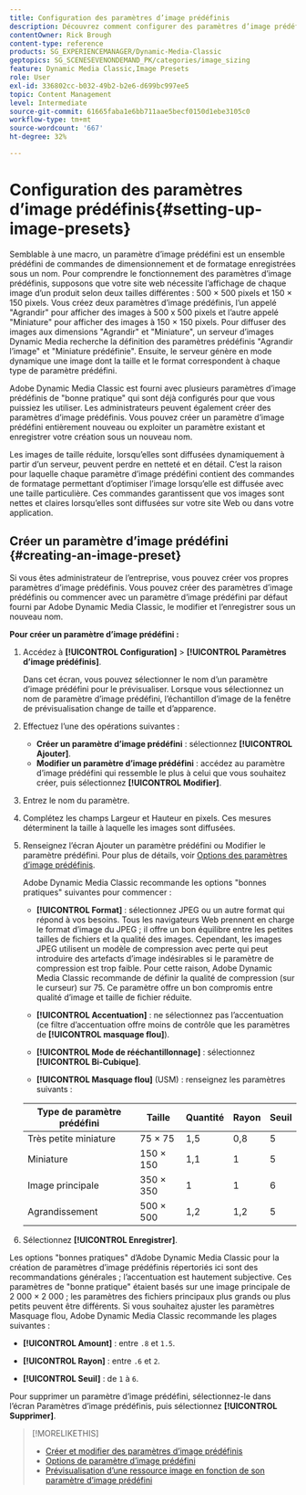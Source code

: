 ```yaml
---
title: Configuration des paramètres d’image prédéfinis
description: Découvrez comment configurer des paramètres d’image prédéfinis dans Adobe Dynamic Media Classic.
contentOwner: Rick Brough
content-type: reference
products: SG_EXPERIENCEMANAGER/Dynamic-Media-Classic
geptopics: SG_SCENESEVENONDEMAND_PK/categories/image_sizing
feature: Dynamic Media Classic,Image Presets
role: User
exl-id: 336802cc-b032-49b2-b2e6-d699bc997ee5
topic: Content Management
level: Intermediate
source-git-commit: 61665faba1e6bb711aae5becf0150d1ebe3105c0
workflow-type: tm+mt
source-wordcount: '667'
ht-degree: 32%

---
```


# Configuration des paramètres d’image prédéfinis{#setting-up-image-presets}

Semblable à une macro, un paramètre d’image prédéfini est un ensemble prédéfini de commandes de dimensionnement et de formatage enregistrées sous un nom. Pour comprendre le fonctionnement des paramètres d’image prédéfinis, supposons que votre site web nécessite l’affichage de chaque image d’un produit selon deux tailles différentes : 500 × 500 pixels et 150 × 150 pixels. Vous créez deux paramètres d’image prédéfinis, l’un appelé &quot;Agrandir&quot; pour afficher des images à 500 x 500 pixels et l’autre appelé &quot;Miniature&quot; pour afficher des images à 150 × 150 pixels. Pour diffuser des images aux dimensions &quot;Agrandir&quot; et &quot;Miniature&quot;, un serveur d’images Dynamic Media recherche la définition des paramètres prédéfinis &quot;Agrandir l’image&quot; et &quot;Miniature prédéfinie&quot;. Ensuite, le serveur génère en mode dynamique une image dont la taille et le format correspondent à chaque type de paramètre prédéfini.

Adobe Dynamic Media Classic est fourni avec plusieurs paramètres d’image prédéfinis de &quot;bonne pratique&quot; qui sont déjà configurés pour que vous puissiez les utiliser. Les administrateurs peuvent également créer des paramètres d’image prédéfinis. Vous pouvez créer un paramètre d’image prédéfini entièrement nouveau ou exploiter un paramètre existant et enregistrer votre création sous un nouveau nom.

Les images de taille réduite, lorsqu’elles sont diffusées dynamiquement à partir d’un serveur, peuvent perdre en netteté et en détail. C’est la raison pour laquelle chaque paramètre d’image prédéfini contient des commandes de formatage permettant d’optimiser l’image lorsqu’elle est diffusée avec une taille particulière. Ces commandes garantissent que vos images sont nettes et claires lorsqu’elles sont diffusées sur votre site Web ou dans votre application.

## Créer un paramètre d’image prédéfini {#creating-an-image-preset}

Si vous êtes administrateur de l’entreprise, vous pouvez créer vos propres paramètres d’image prédéfinis. Vous pouvez créer des paramètres d’image prédéfinis ou commencer avec un paramètre d’image prédéfini par défaut fourni par Adobe Dynamic Media Classic, le modifier et l’enregistrer sous un nouveau nom.

**Pour créer un paramètre d’image prédéfini :**

1. Accédez à **[!UICONTROL Configuration]** > **[!UICONTROL Paramètres d’image prédéfinis]**.

   Dans cet écran, vous pouvez sélectionner le nom d’un paramètre d’image prédéfini pour le prévisualiser. Lorsque vous sélectionnez un nom de paramètre d’image prédéfini, l’échantillon d’image de la fenêtre de prévisualisation change de taille et d’apparence.

1. Effectuez l’une des opérations suivantes :

   * **Créer un paramètre d’image prédéfini** : sélectionnez **[!UICONTROL Ajouter]**.
   * **Modifier un paramètre d’image prédéfini** : accédez au paramètre d’image prédéfini qui ressemble le plus à celui que vous souhaitez créer, puis sélectionnez **[!UICONTROL Modifier]**.

1. Entrez le nom du paramètre.
1. Complétez les champs Largeur et Hauteur en pixels. Ces mesures déterminent la taille à laquelle les images sont diffusées.
1. Renseignez l’écran Ajouter un paramètre prédéfini ou Modifier le paramètre prédéfini. Pour plus de détails, voir [Options des paramètres d’image prédéfinis](application-setup.md#image_preset_options).

   Adobe Dynamic Media Classic recommande les options &quot;bonnes pratiques&quot; suivantes pour commencer :

   * **[!UICONTROL Format]** : sélectionnez JPEG ou un autre format qui répond à vos besoins. Tous les navigateurs Web prennent en charge le format d’image du JPEG ; il offre un bon équilibre entre les petites tailles de fichiers et la qualité des images. Cependant, les images JPEG utilisent un modèle de compression avec perte qui peut introduire des artefacts d’image indésirables si le paramètre de compression est trop faible. Pour cette raison, Adobe Dynamic Media Classic recommande de définir la qualité de compression (sur le curseur) sur 75. Ce paramètre offre un bon compromis entre qualité d’image et taille de fichier réduite.

   * **[!UICONTROL Accentuation]** : ne sélectionnez pas l’accentuation (ce filtre d’accentuation offre moins de contrôle que les paramètres de **[!UICONTROL masquage flou]**).

   * **[!UICONTROL Mode de rééchantillonnage]** : sélectionnez **[!UICONTROL Bi-Cubique]**.

   * **[!UICONTROL Masquage flou]** (USM) : renseignez les paramètres suivants :

   | Type de paramètre prédéfini | Taille | Quantité | Rayon | Seuil |
   | --- | --- | --- | --- | --- |
   | Très petite miniature | 75 × 75 | 1,5 | 0,8 | 5 |
   | Miniature | 150 × 150 | 1,1 | 1 | 5 |
   | Image principale | 350 × 350 | 1 | 1 | 6 |
   | Agrandissement | 500 × 500 | 1,2 | 1,2 | 5 |

1. Sélectionnez **[!UICONTROL Enregistrer]**.

Les options &quot;bonnes pratiques&quot; d’Adobe Dynamic Media Classic pour la création de paramètres d’image prédéfinis répertoriés ici sont des recommandations générales ; l’accentuation est hautement subjective. Ces paramètres de &quot;bonne pratique&quot; étaient basés sur une image principale de 2 000 × 2 000 ; les paramètres des fichiers principaux plus grands ou plus petits peuvent être différents. Si vous souhaitez ajuster les paramètres Masquage flou, Adobe Dynamic Media Classic recommande les plages suivantes :

* **[!UICONTROL Amount]** : entre `.8` et `1.5`.

* **[!UICONTROL Rayon]** : entre `.6` et `2`.

* **[!UICONTROL Seuil]** : de `1` à `6`.

Pour supprimer un paramètre d’image prédéfini, sélectionnez-le dans l’écran Paramètres d’image prédéfinis, puis sélectionnez **[!UICONTROL Supprimer]**.

>[!MORELIKETHIS]
>
>* [Créer et modifier des paramètres d’image prédéfinis](application-setup.md#creating_and_editing_image_presets)
>* [ Options de paramètre d’image prédéfini ](application-setup.md#image_preset_options)
>* [Prévisualisation d’une ressource image en fonction de son paramètre d’image prédéfini](previewing-asset.md#previewing_an_image_asset_based_on_its_image_preset)
